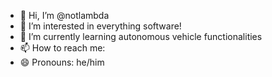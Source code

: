 - 👋 Hi, I’m @notlambda
- 👀 I’m interested in everything software!
- 🌱 I’m currently learning autonomous vehicle functionalities
- 📫 How to reach me: 
- 😄 Pronouns: he/him

<!---
notlambda/notlambda is a ✨ special ✨ repository because its `README.md` (this file) appears on your GitHub profile.
You can click the Preview link to take a look at your changes.
--->
